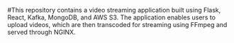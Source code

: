 #This repository contains a video streaming application built using Flask, React, Kafka, MongoDB, and AWS S3. The application enables users to upload videos, which are then transcoded for streaming using FFmpeg and served through NGINX.
